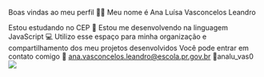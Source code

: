 Boas vindas ao meu perfil 💜💜
Meu nome é Ana Luísa Vasconcelos Leandro

Estou estudando no CEP 📔
Estou me desenvolvendo na linguagem JavaScript 💻
Utilizo esse espaço para minha organização e compartilhamento dos meu projetos desenvolvidos
Você pode entrar em contato comigo 
📧 ana.vasconcelos.leandro@escola.pr.gov.br
📲analu_vas0
![](https://media.tenor.com/vxFNoJHV3I4AAAAM/chiquichico.gif)
